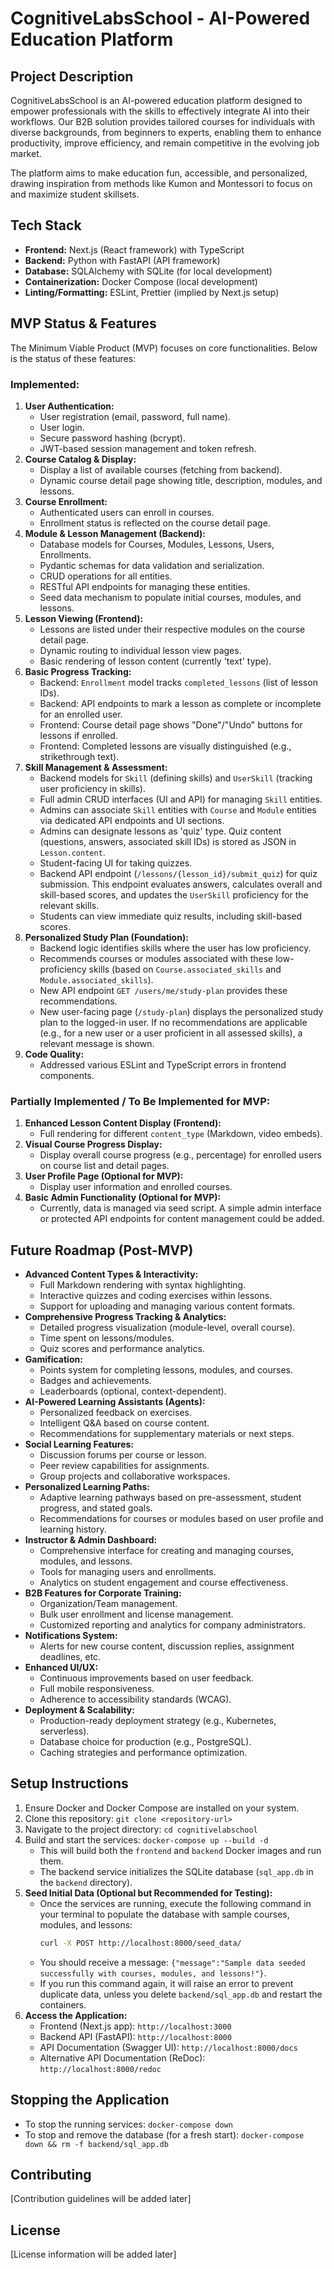 # CognitiveLabsSchool - AI-Powered Education Platform

## Project Description

CognitiveLabsSchool is an AI-powered education platform designed to empower professionals with the skills to effectively integrate AI into their workflows. Our B2B solution provides tailored courses for individuals with diverse backgrounds, from beginners to experts, enabling them to enhance productivity, improve efficiency, and remain competitive in the evolving job market.

The platform aims to make education fun, accessible, and personalized, drawing inspiration from methods like Kumon and Montessori to focus on and maximize student skillsets.

## Tech Stack

*   **Frontend:** Next.js (React framework) with TypeScript
*   **Backend:** Python with FastAPI (API framework)
*   **Database:** SQLAlchemy with SQLite (for local development)
*   **Containerization:** Docker Compose (local development)
*   **Linting/Formatting:** ESLint, Prettier (implied by Next.js setup)

## MVP Status & Features

The Minimum Viable Product (MVP) focuses on core functionalities. Below is the status of these features:

### Implemented:
1.  **User Authentication:**
    *   User registration (email, password, full name).
    *   User login.
    *   Secure password hashing (bcrypt).
    *   JWT-based session management and token refresh.
2.  **Course Catalog & Display:**
    *   Display a list of available courses (fetching from backend).
    *   Dynamic course detail page showing title, description, modules, and lessons.
3.  **Course Enrollment:**
    *   Authenticated users can enroll in courses.
    *   Enrollment status is reflected on the course detail page.
4.  **Module & Lesson Management (Backend):**
    *   Database models for Courses, Modules, Lessons, Users, Enrollments.
    *   Pydantic schemas for data validation and serialization.
    *   CRUD operations for all entities.
    *   RESTful API endpoints for managing these entities.
    *   Seed data mechanism to populate initial courses, modules, and lessons.
5.  **Lesson Viewing (Frontend):**
    *   Lessons are listed under their respective modules on the course detail page.
    *   Dynamic routing to individual lesson view pages.
    *   Basic rendering of lesson content (currently 'text' type).
6.  **Basic Progress Tracking:**
    *   Backend: `Enrollment` model tracks `completed_lessons` (list of lesson IDs).
    *   Backend: API endpoints to mark a lesson as complete or incomplete for an enrolled user.
    *   Frontend: Course detail page shows "Done"/"Undo" buttons for lessons if enrolled.
    *   Frontend: Completed lessons are visually distinguished (e.g., strikethrough text).
7.  **Skill Management & Assessment:**
    *   Backend models for `Skill` (defining skills) and `UserSkill` (tracking user proficiency in skills).
    *   Full admin CRUD interfaces (UI and API) for managing `Skill` entities.
    *   Admins can associate `Skill` entities with `Course` and `Module` entities via dedicated API endpoints and UI sections.
    *   Admins can designate lessons as 'quiz' type. Quiz content (questions, answers, associated skill IDs) is stored as JSON in `Lesson.content`.
    *   Student-facing UI for taking quizzes.
    *   Backend API endpoint (`/lessons/{lesson_id}/submit_quiz`) for quiz submission. This endpoint evaluates answers, calculates overall and skill-based scores, and updates the `UserSkill` proficiency for the relevant skills.
    *   Students can view immediate quiz results, including skill-based scores.
8.  **Personalized Study Plan (Foundation):**
    *   Backend logic identifies skills where the user has low proficiency.
    *   Recommends courses or modules associated with these low-proficiency skills (based on `Course.associated_skills` and `Module.associated_skills`).
    *   New API endpoint `GET /users/me/study-plan` provides these recommendations.
    *   New user-facing page (`/study-plan`) displays the personalized study plan to the logged-in user. If no recommendations are applicable (e.g., for a new user or a user proficient in all assessed skills), a relevant message is shown.
9.  **Code Quality:**
    *   Addressed various ESLint and TypeScript errors in frontend components.

### Partially Implemented / To Be Implemented for MVP:
1.  **Enhanced Lesson Content Display (Frontend):**
    *   Full rendering for different `content_type` (Markdown, video embeds).
2.  **Visual Course Progress Display:**
    *   Display overall course progress (e.g., percentage) for enrolled users on course list and detail pages.
3.  **User Profile Page (Optional for MVP):**
    *   Display user information and enrolled courses.
4.  **Basic Admin Functionality (Optional for MVP):**
    *   Currently, data is managed via seed script. A simple admin interface or protected API endpoints for content management could be added.

## Future Roadmap (Post-MVP)

*   **Advanced Content Types & Interactivity:**
    *   Full Markdown rendering with syntax highlighting.
    *   Interactive quizzes and coding exercises within lessons.
    *   Support for uploading and managing various content formats.
*   **Comprehensive Progress Tracking & Analytics:**
    *   Detailed progress visualization (module-level, overall course).
    *   Time spent on lessons/modules.
    *   Quiz scores and performance analytics.
*   **Gamification:**
    *   Points system for completing lessons, modules, and courses.
    *   Badges and achievements.
    *   Leaderboards (optional, context-dependent).
*   **AI-Powered Learning Assistants (Agents):**
    *   Personalized feedback on exercises.
    *   Intelligent Q&A based on course content.
    *   Recommendations for supplementary materials or next steps.
*   **Social Learning Features:**
    *   Discussion forums per course or lesson.
    *   Peer review capabilities for assignments.
    *   Group projects and collaborative workspaces.
*   **Personalized Learning Paths:**
    *   Adaptive learning pathways based on pre-assessment, student progress, and stated goals.
    *   Recommendations for courses or modules based on user profile and learning history.
*   **Instructor & Admin Dashboard:**
    *   Comprehensive interface for creating and managing courses, modules, and lessons.
    *   Tools for managing users and enrollments.
    *   Analytics on student engagement and course effectiveness.
*   **B2B Features for Corporate Training:**
    *   Organization/Team management.
    *   Bulk user enrollment and license management.
    *   Customized reporting and analytics for company administrators.
*   **Notifications System:**
    *   Alerts for new course content, discussion replies, assignment deadlines, etc.
*   **Enhanced UI/UX:**
    *   Continuous improvements based on user feedback.
    *   Full mobile responsiveness.
    *   Adherence to accessibility standards (WCAG).
*   **Deployment & Scalability:**
    *   Production-ready deployment strategy (e.g., Kubernetes, serverless).
    *   Database choice for production (e.g., PostgreSQL).
    *   Caching strategies and performance optimization.

## Setup Instructions

1.  Ensure Docker and Docker Compose are installed on your system.
2.  Clone this repository: `git clone <repository-url>`
3.  Navigate to the project directory: `cd cognitivelabschool`
4.  Build and start the services: `docker-compose up --build -d`
    *   This will build both the `frontend` and `backend` Docker images and run them.
    *   The backend service initializes the SQLite database (`sql_app.db` in the `backend` directory).
5.  **Seed Initial Data (Optional but Recommended for Testing):**
    *   Once the services are running, execute the following command in your terminal to populate the database with sample courses, modules, and lessons:
        ```bash
        curl -X POST http://localhost:8000/seed_data/
        ```
    *   You should receive a message: `{"message":"Sample data seeded successfully with courses, modules, and lessons!"}`.
    *   If you run this command again, it will raise an error to prevent duplicate data, unless you delete `backend/sql_app.db` and restart the containers.
6.  **Access the Application:**
    *   Frontend (Next.js app): `http://localhost:3000`
    *   Backend API (FastAPI): `http://localhost:8000`
    *   API Documentation (Swagger UI): `http://localhost:8000/docs`
    *   Alternative API Documentation (ReDoc): `http://localhost:8000/redoc`

## Stopping the Application

*   To stop the running services: `docker-compose down`
*   To stop and remove the database (for a fresh start): `docker-compose down && rm -f backend/sql_app.db`

## Contributing

[Contribution guidelines will be added later]

## License

[License information will be added later]
